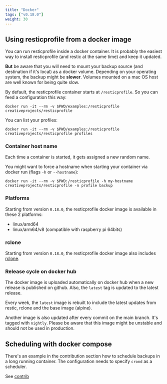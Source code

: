 ```yaml
---
title: "Docker"
tags: ["v0.18.0"]
weight: 30
---
```




## Using resticprofile from a docker image ##

You can run resticprofile inside a docker container. It is probably the easiest way to install resticprofile (and restic at the same time) and keep it updated.

**But** be aware that you will need to mount your backup source (and destination if it's local) as a docker volume.
Depending on your operating system, the backup might be **slower**. Volumes mounted on a mac OS host are well known for being quite slow.

By default, the resticprofile container starts at `/resticprofile`. So you can feed a configuration this way:

```shell
docker run -it --rm -v $PWD/examples:/resticprofile creativeprojects/resticprofile
```

You can list your profiles:
```shell
docker run -it --rm -v $PWD/examples:/resticprofile creativeprojects/resticprofile profiles
```

### Container host name

Each time a container is started, it gets assigned a new random name.

You might want to force a hostname when starting your container via docker run (flags `-h` or `--hostname`):

```shell
docker run -it --rm -v $PWD:/resticprofile -h my-hostname creativeprojects/resticprofile -n profile backup
```

### Platforms

Starting from version `0.18.0`, the resticprofile docker image is available in these 2 platforms:
- linux/amd64
- linux/arm64/v8 (compatible with raspberry pi 64bits)

### rclone

Starting from version `0.18.0`, the resticprofile docker image also includes [rclone][1].

### Release cycle on docker hub

The docker image is uploaded automatically on docker hub when a new release is published on github.
Also, the `latest` tag is updated to the latest release.

Every week, the `latest` image is rebuilt to include the latest updates from restic, rclone and the base image (alpine).

Another image is also updated after every commit on the main branch. It's tagged with `nightly`.
Please be aware that this image might be unstable and should not be used in production.

## Scheduling with docker compose

There's an example in the contribution section how to schedule backups in a long running container.
The configuration needs to specify `crond` as a scheduler.

See [contrib][2]

[1]: https://rclone.org/
[2]: https://github.com/creativeprojects/resticprofile/tree/master/contrib/schedule-in-docker
